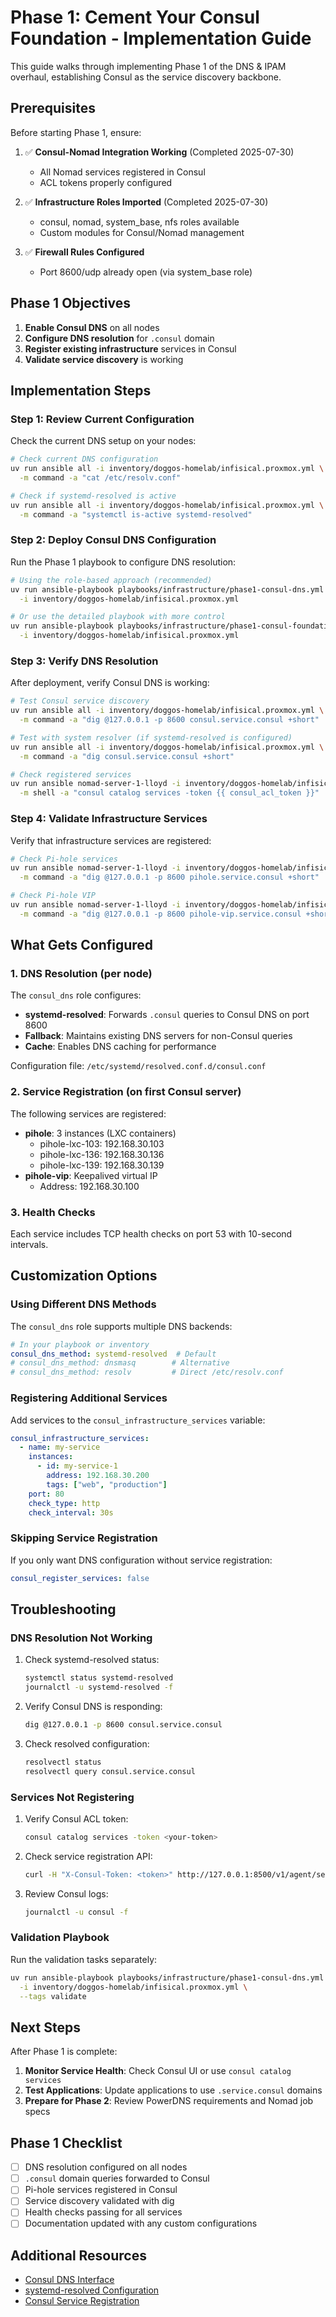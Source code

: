 # Phase 1: Cement Your Consul Foundation - Implementation Guide

This guide walks through implementing Phase 1 of the DNS & IPAM overhaul, establishing Consul as the service discovery backbone.

## Prerequisites

Before starting Phase 1, ensure:

1. ✅ **Consul-Nomad Integration Working** (Completed 2025-07-30)
   - All Nomad services registered in Consul
   - ACL tokens properly configured
   
2. ✅ **Infrastructure Roles Imported** (Completed 2025-07-30)
   - consul, nomad, system_base, nfs roles available
   - Custom modules for Consul/Nomad management
   
3. ✅ **Firewall Rules Configured**
   - Port 8600/udp already open (via system_base role)

## Phase 1 Objectives

1. **Enable Consul DNS** on all nodes
2. **Configure DNS resolution** for `.consul` domain
3. **Register existing infrastructure** services in Consul
4. **Validate service discovery** is working

## Implementation Steps

### Step 1: Review Current Configuration

Check the current DNS setup on your nodes:

```bash
# Check current DNS configuration
uv run ansible all -i inventory/doggos-homelab/infisical.proxmox.yml \
  -m command -a "cat /etc/resolv.conf"

# Check if systemd-resolved is active
uv run ansible all -i inventory/doggos-homelab/infisical.proxmox.yml \
  -m command -a "systemctl is-active systemd-resolved"
```

### Step 2: Deploy Consul DNS Configuration

Run the Phase 1 playbook to configure DNS resolution:

```bash
# Using the role-based approach (recommended)
uv run ansible-playbook playbooks/infrastructure/phase1-consul-dns.yml \
  -i inventory/doggos-homelab/infisical.proxmox.yml

# Or use the detailed playbook with more control
uv run ansible-playbook playbooks/infrastructure/phase1-consul-foundation.yml \
  -i inventory/doggos-homelab/infisical.proxmox.yml
```

### Step 3: Verify DNS Resolution

After deployment, verify Consul DNS is working:

```bash
# Test Consul service discovery
uv run ansible all -i inventory/doggos-homelab/infisical.proxmox.yml \
  -m command -a "dig @127.0.0.1 -p 8600 consul.service.consul +short"

# Test with system resolver (if systemd-resolved is configured)
uv run ansible all -i inventory/doggos-homelab/infisical.proxmox.yml \
  -m command -a "dig consul.service.consul +short"

# Check registered services
uv run ansible nomad-server-1-lloyd -i inventory/doggos-homelab/infisical.proxmox.yml \
  -m shell -a "consul catalog services -token {{ consul_acl_token }}"
```

### Step 4: Validate Infrastructure Services

Verify that infrastructure services are registered:

```bash
# Check Pi-hole services
uv run ansible nomad-server-1-lloyd -i inventory/doggos-homelab/infisical.proxmox.yml \
  -m command -a "dig @127.0.0.1 -p 8600 pihole.service.consul +short"

# Check Pi-hole VIP
uv run ansible nomad-server-1-lloyd -i inventory/doggos-homelab/infisical.proxmox.yml \
  -m command -a "dig @127.0.0.1 -p 8600 pihole-vip.service.consul +short"
```

## What Gets Configured

### 1. DNS Resolution (per node)

The `consul_dns` role configures:
- **systemd-resolved**: Forwards `.consul` queries to Consul DNS on port 8600
- **Fallback**: Maintains existing DNS servers for non-Consul queries
- **Cache**: Enables DNS caching for performance

Configuration file: `/etc/systemd/resolved.conf.d/consul.conf`

### 2. Service Registration (on first Consul server)

The following services are registered:
- **pihole**: 3 instances (LXC containers)
  - pihole-lxc-103: 192.168.30.103
  - pihole-lxc-136: 192.168.30.136
  - pihole-lxc-139: 192.168.30.139
- **pihole-vip**: Keepalived virtual IP
  - Address: 192.168.30.100

### 3. Health Checks

Each service includes TCP health checks on port 53 with 10-second intervals.

## Customization Options

### Using Different DNS Methods

The `consul_dns` role supports multiple DNS backends:

```yaml
# In your playbook or inventory
consul_dns_method: systemd-resolved  # Default
# consul_dns_method: dnsmasq        # Alternative
# consul_dns_method: resolv         # Direct /etc/resolv.conf
```

### Registering Additional Services

Add services to the `consul_infrastructure_services` variable:

```yaml
consul_infrastructure_services:
  - name: my-service
    instances:
      - id: my-service-1
        address: 192.168.30.200
        tags: ["web", "production"]
    port: 80
    check_type: http
    check_interval: 30s
```

### Skipping Service Registration

If you only want DNS configuration without service registration:

```yaml
consul_register_services: false
```

## Troubleshooting

### DNS Resolution Not Working

1. Check systemd-resolved status:
   ```bash
   systemctl status systemd-resolved
   journalctl -u systemd-resolved -f
   ```

2. Verify Consul DNS is responding:
   ```bash
   dig @127.0.0.1 -p 8600 consul.service.consul
   ```

3. Check resolved configuration:
   ```bash
   resolvectl status
   resolvectl query consul.service.consul
   ```

### Services Not Registering

1. Verify Consul ACL token:
   ```bash
   consul catalog services -token <your-token>
   ```

2. Check service registration API:
   ```bash
   curl -H "X-Consul-Token: <token>" http://127.0.0.1:8500/v1/agent/services
   ```

3. Review Consul logs:
   ```bash
   journalctl -u consul -f
   ```

### Validation Playbook

Run the validation tasks separately:

```bash
uv run ansible-playbook playbooks/infrastructure/phase1-consul-dns.yml \
  -i inventory/doggos-homelab/infisical.proxmox.yml \
  --tags validate
```

## Next Steps

After Phase 1 is complete:

1. **Monitor Service Health**: Check Consul UI or use `consul catalog services`
2. **Test Applications**: Update applications to use `.service.consul` domains
3. **Prepare for Phase 2**: Review PowerDNS requirements and Nomad job specs

## Phase 1 Checklist

- [ ] DNS resolution configured on all nodes
- [ ] `.consul` domain queries forwarded to Consul
- [ ] Pi-hole services registered in Consul
- [ ] Service discovery validated with dig
- [ ] Health checks passing for all services
- [ ] Documentation updated with any custom configurations

## Additional Resources

- [Consul DNS Interface](https://www.consul.io/docs/discovery/dns)
- [systemd-resolved Configuration](https://www.freedesktop.org/software/systemd/man/resolved.conf.html)
- [Consul Service Registration](https://www.consul.io/api-docs/agent/service)